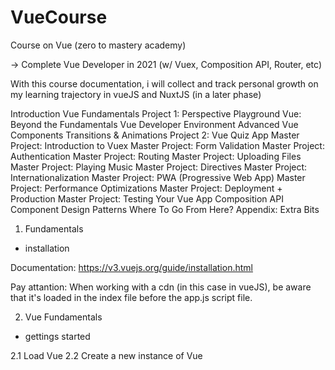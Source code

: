 # VueCourse
Course on Vue (zero to mastery academy)

-> Complete Vue Developer in 2021 (w/ Vuex, Composition API, Router, etc)

With this course documentation, i will collect and track personal growth on my learning trajectory in vueJS and NuxtJS (in a later phase)

Introduction
Vue Fundamentals
Project 1: Perspective Playground
Vue: Beyond the Fundamentals
Vue Developer Environment
Advanced Vue Components
Transitions & Animations
Project 2: Vue Quiz App
Master Project: Introduction to Vuex
Master Project: Form Validation
Master Project: Authentication
Master Project: Routing
Master Project: Uploading Files
Master Project: Playing Music
Master Project: Directives
Master Project: Internationalization
Master Project: PWA (Progressive Web App)
Master Project: Performance Optimizations
Master Project: Deployment + Production
Master Project: Testing Your Vue App
Composition API
Component Design Patterns
Where To Go From Here?
Appendix: Extra Bits



1. Fundamentals
- installation

Documentation: https://v3.vuejs.org/guide/installation.html

Pay attantion: 
When working with a cdn (in this case in vueJS), be aware that it's loaded in the index file before the app.js script file. 

2. Vue Fundamentals
- gettings started

2.1 Load Vue
2.2 Create a new instance of Vue



